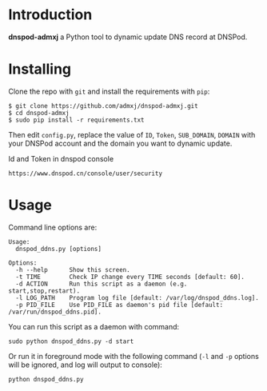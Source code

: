 Introduction
============

**dnspod-admxj** a Python tool to dynamic update DNS record at DNSPod.

Installing
==========

Clone the repo with `git` and install the requirements with `pip`:
```
$ git clone https://github.com/admxj/dnspod-admxj.git
$ cd dnspod-admxj
$ sudo pip install -r requirements.txt
```

Then edit `config.py`, replace the value of `ID`, `Token`, `SUB_DOMAIN`, `DOMAIN` with your DNSPod account and the domain you want to dynamic update.

Id and Token in dnspod console
```
https://www.dnspod.cn/console/user/security
```

Usage
=====

Command line options are:
```
Usage:
  dnspod_ddns.py [options]

Options:
  -h --help      Show this screen.
  -t TIME        Check IP change every TIME seconds [default: 60].
  -d ACTION      Run this script as a daemon (e.g. start,stop,restart).
  -l LOG_PATH    Program log file [default: /var/log/dnspod_ddns.log].
  -p PID_FILE    Use PID_FILE as daemon's pid file [default: /var/run/dnspod_ddns.pid].
```

You can run this script as a daemon with command:
```
sudo python dnspod_ddns.py -d start
```

Or run it in foreground mode with the following command (`-l` and `-p` options will be ignored, and log will output to console):
```
python dnspod_ddns.py
```
